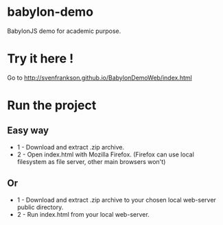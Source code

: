# babylon-demo
BabylonJS demo for academic purpose.

# Try it here !

Go to http://svenfrankson.github.io/BabylonDemoWeb/index.html

# Run the project

## Easy way

* 1 - Download and extract .zip archive.
* 2 - Open index.html with Mozilla Firefox. (Firefox can use local filesystem as file server, other main browsers won't)

## Or

* 1 - Download and extract .zip archive to your chosen local web-server public directory.
* 2 - Run index.html from your local web-server.
